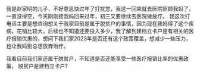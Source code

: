 


我是赵家明的儿子，不好意思快过年了打扰您，我这一回来就去医院照顾我妈了，一直没得空，今天刚刚接我妈回来过年，初三又要继续去医院做放疗。 我这次打电话主要是想咨询想关于我家目前是属于脱贫户的事情，因为现在我妈得了这个疾病，花销比较大，后续也不知道还要投入多少，我了解到建档立卡户是有相关的医疗报销优惠的，想问下我们家2023年是否还有这个政策覆盖，想减少一些压力，也让我妈别总想放弃治疗。

我看目前我们家还属于脱贫户，不知道是否还能享受一些医疗报销比率的优惠政策， 
脱贫户是建档立卡户?